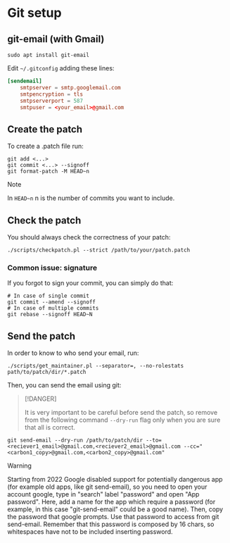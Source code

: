 # Git setup

## git-email (with Gmail)

```shell
sudo apt install git-email
```

Edit `~/.gitconfig` adding these lines:

```conf
[sendemail] 
    smtpserver = smtp.googlemail.com 
    smtpencryption = tls 
    smtpserverport = 587 
    smtpuser = <your_email>@gmail.com
```

## Create the patch

To create a .patch file run:

```shell
git add <...>
git commit <...> --signoff
git format-patch -M HEAD~n
```

> [!NOTE]
>
> In `HEAD~n` n is the number of commits you want to include.

## Check the patch

You should always check the correctness of your patch:

```shell
./scripts/checkpatch.pl --strict /path/to/your/patch.patch
```

### Common issue: signature

If you forgot to sign your commit, you can simply do that:

```shell
# In case of single commit
git commit --amend --signoff
# In case of multiple commits
git rebase --signoff HEAD~N
```

## Send the patch

In order to know to who send your email, run:

```shell
./scripts/get_maintainer.pl --separator=, --no-rolestats path/to/patch/dir/*.patch
```

Then, you can send the email using git:

> [!DANGER]
>
> It is very important to be careful before send the patch, so remove from the following command `--dry-run` flag only when you are sure that all is correct.

```shell
git send-email --dry-run /path/to/patch/dir --to=<reciever1_email>@gmail.com,<reciever2_email>@gmail.com --cc="<carbon1_copy>@gmail.com,<carbon2_copy>@gmail.com"
```

> [!WARNING]
>
> Starting from 2022 Google disabled support for potentially dangerous app (for example old apps, like git send-email), so you need to open your account google, type in "search" label "password" and open "App password". Here, add a name for the app which require a password (for example, in this case "git-send-email" could be a good name). Then, copy the password that google prompts. Use that password to access from git send-email. Remember that this password is composed by 16 chars, so whitespaces have not to be included inserting password.

